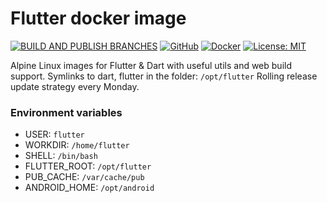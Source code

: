 # Flutter docker image

[![BUILD AND PUBLISH BRANCHES](https://github.com/PlugFox/docker_flutter/actions/workflows/build_and_publish_branches.yml/badge.svg)](https://github.com/PlugFox/docker_flutter/actions/workflows/build_and_publish_branches.yml)
[![GitHub](https://img.shields.io/badge/Git-Hub-purple.svg)](https://github.com/PlugFox/docker_flutter)
[![Docker](https://img.shields.io/badge/Docker-Hub-2496ed.svg)](https://hub.docker.com/r/plugfox/flutter/tags)
[![License: MIT](https://img.shields.io/badge/License-MIT-brightgreen.svg)](https://github.com/PlugFox/docker_flutter/blob/master/LICENSE)

Alpine Linux images for Flutter & Dart with useful utils and web build support.
Symlinks to dart, flutter in the folder: `/opt/flutter`
Rolling release update strategy every Monday.

### Environment variables

- USER: `flutter`
- WORKDIR: `/home/flutter`
- SHELL: `/bin/bash`
- FLUTTER_ROOT: `/opt/flutter`
- PUB_CACHE: `/var/cache/pub`
- ANDROID_HOME: `/opt/android`
